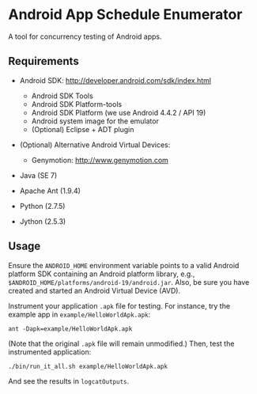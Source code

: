# Android App Schedule Enumerator

A tool for concurrency testing of Android apps.

## Requirements

- Android SDK: http://developer.android.com/sdk/index.html
    - Android SDK Tools
    - Android SDK Platform-tools
    - Android SDK Platform (we use Android 4.4.2 / API 19)
    - Android system image for the emulator
    - (Optional) Eclipse + ADT plugin

- (Optional) Alternative Android Virtual Devices:
    - Genymotion: http://www.genymotion.com

- Java (SE 7)

- Apache Ant (1.9.4)

- Python (2.7.5)

- Jython (2.5.3)

## Usage

Ensure the `ANDROID_HOME` environment variable points to a valid Android
platform SDK containing an Android platform library, e.g.,
`$ANDROID_HOME/platforms/android-19/android.jar`. Also, be sure you have
created and started an Android Virtual Device (AVD).

Instrument your application `.apk` file for testing. For instance, try the
example app in `example/HelloWorldApk.apk`:

    ant -Dapk=example/HelloWorldApk.apk

(Note that the original `.apk` file will remain unmodified.)
Then, test the instrumented application:

    ./bin/run_it_all.sh example/HelloWorldApk.apk

And see the results in `logcatOutputs`.
